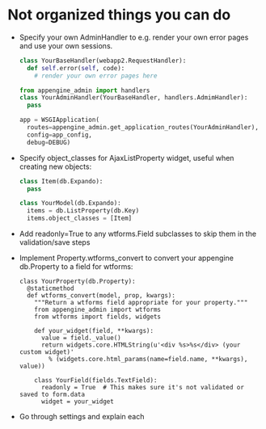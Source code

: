 # Not organized things you can do

* Specify your own AdminHandler to e.g. render your own error pages and use your own sessions.

  ```python
  class YourBaseHandler(webapp2.RequestHandler):
    def self.error(self, code):
      # render your own error pages here

  from appengine_admin import handlers
  class YourAdminHandler(YourBaseHandler, handlers.AdmimHandler):
    pass

  app = WSGIApplication(
    routes=appengine_admin.get_application_routes(YourAdminHandler),
    config=app_config,
    debug=DEBUG)
  ```

* Specify object_classes for AjaxListProperty widget, useful when creating new objects:

  ```python
  class Item(db.Expando):
    pass

  class YourModel(db.Expando):
    items = db.ListProperty(db.Key)
    items.object_classes = [Item]
  ```

* Add readonly=True to any wtforms.Field subclasses to skip them in the validation/save steps

* Implement Property.wtforms_convert to convert your appengine db.Property to a field for wtforms:

  ```
  class YourProperty(db.Property):
    @staticmethod
    def wtforms_convert(model, prop, kwargs):
      """Return a wtforms field appropriate for your property."""
      from appengine_admin import wtforms
      from wtforms import fields, widgets

      def your_widget(field, **kwargs):
        value = field._value()
        return widgets.core.HTMLString(u'<div %s>%s</div> (your custom widget)'
          % (widgets.core.html_params(name=field.name, **kwargs), value))

      class YourField(fields.TextField):
        readonly = True  # This makes sure it's not validated or saved to form.data
        widget = your_widget
  ```

* Go through settings and explain each
